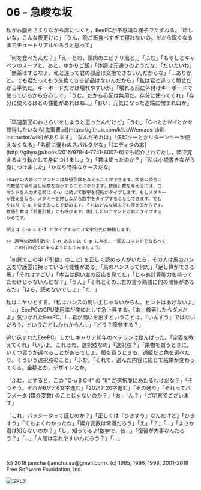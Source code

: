 

# 06 - 急峻な坂

私がお腹をさすりながら席につくと，EeePCが不思議な様子でたずねる。「珍しいな，こんな夜更けに」「うん，晩ご飯食べすぎて寝れないの。だから眠くなるまでチュートリアルやろうと思って」  

「何を食べたんだ？」「えーとね，鶏肉のエビチリ風と，」「ふむ」「もやしとキャベツのスープと，あと，ゆかりご飯」「体調は元通りのようだな」「だいたいね」「無茶はするなよ。私と違って君の部品は交換できないんだからな」「…ありがと。でも君だってもう交換できる部品はないんだから」「私は君と違って頑丈だから平気だ。キーボードだけは壊れやすいが」「壊れる前に外付けキーボードで使っているから安心して」「うむ。だから心配は無用だ。存分に使ってくれ」「存分に使えるほどの性能があればね…」「おい，元気になった途端に憎まれ口か」  

<br>  
「早速前回のおさらいをしようと思ったんだけど」「うむ」「C-nとかM-fとかを修得したいなら[鬼軍曹.el](https://github.com/k1LoW/emacs-drill-instructor/wiki)があります」「なんだそれは」「矢印キーとかリターンキーが使えなくなる」「名前に違わぬスパルタだな」「[エディタの本](http://gihyo.jp/book/2016/978-4-7741-8007-6)でも紹介されてたし，頭で覚えるより動かして身につけましょう」「君は使ったのか？」「私は小説書きながら身につけました」「かなり特殊なケースだな」  

<br>  

    Emacsの大抵のコマンドには数値引数を与えることができます。大抵の場合こ
    の数値で繰り返し回数を指示することになります。数値引数を与えるには、コ
    マンドを入力する前に C-u に続いて数字を何桁かタイプします。もしメタキー
    が使えるなら、メタキーを押しながら数字をタイプすることもできます。でも
    やはり C-u を覚えることを勧めます。それはどんな端末でも使えるからです。
    数値引数は「前置引数」とも呼びます。実行したいコマンドの前にタイプする
    からです。
    
    例えば C-u 8 C-f とタイプすると８文字分先に移動します。
    
    >> 適当な数値引数を C-n あるいは C-p に与え、一回のコマンドでなるべく
       この行の近くに来るようにしてみましょう。

「初見でこの字 (『引数』のこと) を正しく読める人がいたら，その人は[馬のハンス](https://ja.wikipedia.org/wiki/%E8%B3%A2%E9%A6%AC%E3%83%8F%E3%83%B3%E3%82%B9)を守護霊に持っている可能性がある」「馬のハンスって何だ」「足し算ができる馬」「それはすごい」「本当は飼い主の反応を見てた」「じゃあ計算能力を持ってたわけじゃないんだな？」「うん」「それとその…君の言う熟語に何の関係があるんだ」「ほら，読めないでしょ」「ぐ…」  

私はニヤリとする。「私はハンスの飼い主じゃないからね。ヒントはあげないよ」「…」EeePCのCPU使用率が突如として急上昇する。「あ，検索したらダメだよ」気づかれたEeePC。「…君が問いを出すということは，『いんすう』ではないだろう，ということしかわからん…」「どう？降参する？」  

追い込まれたEeePC。しかしキャリア10年のベテランは踏んばった。「定義を教えてくれ」「いいよ。これはね，選択肢なの」「選択肢？」「果物を買うときに，いくつ買うか選べることがあるでしょ。服を買うときも，通販だと色を選べたり。そういう選択肢のこと」「ふむ」「それで，選んだ内容に応じて結果が変わってくる。金額とか，デザインとか」  

「ふむ，とすると，この "C-u 8 C-f" の "8" が選択肢にあたるわけだな？」「そうそう。それが6だと6文字進む」「20だと20字進む」「その通り」「それってパラメータ (媒介変数) のことじゃないのか？」「お」「ん？」「ご明察でございます」  

「これ，パラメータって読むのか？」「正しくは『ひきすう』なんだけど」「ひきすう」「でもよくわかったね」「媒介変数は常識だろう」「え」「？」「…」「まさか君は知らないのか？」「し，知ってるよ!数学で，昔…」「復習が大事なんだろう？」「…」「人間は忘れやすいんだろう？」「…」  

<br>  
<br>  
(c) 2018 jamcha (jamcha.aa@gmail.com). (c) 1985, 1996, 1998, 2001-2018 Free Software Foundation, Inc.  

![GPL3](https://www.gnu.org/graphics/gplv3-88x31.png)  

